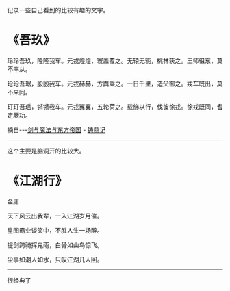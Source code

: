 记录一些自己看到的比较有趣的文字。



# 《吾玖》

玲玲吾玖，隆隆我车。元戎煌煌，寰盖覆之。无辕无轭，桃林获之。王师徂东，莫不率从。

玱玱吾琚，殷殷我车。元戎赫赫，方舆乘之。一日千里，造父御之。戎车既出，莫不来同。

玎玎吾瑶，锵锵我车。元戎翼翼，五轮荷之。载旆以行，伐彼徐戎。徐戎既同，耆定厥功。

摘自---[剑与魔法与东方帝国](http://www.ciweimao.com/book/100074883) - [铸鼎记](http://www.ciweimao.com/chapter/102161252)

-----

这个主要是脑洞开的比较大。



# 《江湖行》

金庸

天下风云出我辈，一入江湖岁月催。

皇图霸业谈笑中，不胜人生一场醉。

提剑跨骑挥鬼雨，白骨如山鸟惊飞。

尘事如潮人如水，只叹江湖几人回。

-----

很经典了